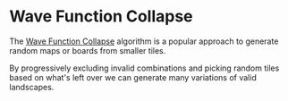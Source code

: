 # Wave Function Collapse

The [Wave Function Collapse](https://gist.github.com/selfsame/e7ff11205c316888977f9cac04fe4035) algorithm
is a popular approach to generate random maps or boards from smaller tiles.

By progressively excluding invalid combinations and picking random tiles based on what's left over
we can generate many variations of valid landscapes.
